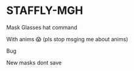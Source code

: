 # STAFFLY-MGH
Mask Glasses hat command

With anims 😱 (pls stop msging me about anims)


Bug

New masks dont save
